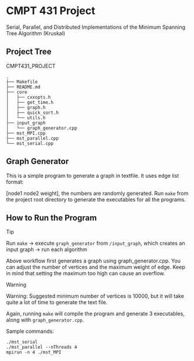 # CMPT 431 Project

Serial, Parallel, and Distributed Implementations of the Minimum Spanning Tree Algorithm (Kruskal)

## Project Tree

CMPT431_PROJECT

```
.
├── Makefile
├── README.md
├── core
│   ├── cxxopts.h
│   ├── get_time.h
│   ├── graph.h
│   ├── quick_sort.h
│   └── utils.h
├── input_graph
│   └── graph_generator.cpp
├── mst_MPI.cpp
├── mst_parallel.cpp
└── mst_serial.cpp
```

## Graph Generator

This is a simple program to generate a graph in textfile. It uses edge list format:

[node1 node2 weight], the numbers are randomly generated. Run `make` from the project root directory to generate the executables for all the programs.

## How to Run the Program

> [!TIP]
> Run `make` -> execute `graph_generator` from `/input_graph`, which creates an input graph -> run each algorithm

Above workflow first generates a graph using graph_generator.cpp. You can adjust the number of vertices and the maximum weight of edge. Keep in mind that setting the maximum too high can cause an overflow.

> [!WARNING]
> Warning: Suggested minimum number of vertices is 10000, but it will take quite a lot of time to generate the text file.

Again, running `make` will compile the program and generate 3 executables, along with `graph_generator.cpp`.

Sample commands:

```
./mst_serial
./mst_parallel --nThreads 4
mpirun -n 4 ./mst_MPI
```
